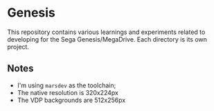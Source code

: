 # Genesis

This repository contains various learnings and experiments related to developing
for the Sega Genesis/MegaDrive. Each directory is its own project.

## Notes

* I'm using `marsdev` as the toolchain;
* The native resolution is 320x224px
* The VDP backgrounds are 512x256px
